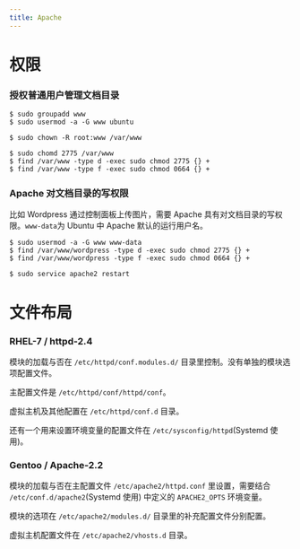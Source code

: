 ```yaml
---
title: Apache
---
```



权限
====

### 授权普通用户管理文档目录

	$ sudo groupadd www
	$ sudo usermod -a -G www ubuntu

	$ sudo chown -R root:www /var/www

	$ sudo chomd 2775 /var/www
	$ find /var/www -type d -exec sudo chmod 2775 {} +
	$ find /var/www -type f -exec sudo chmod 0664 {} +

### Apache 对文档目录的写权限

比如 Wordpress 通过控制面板上传图片，需要 Apache 具有对文档目录的写权限。`www-data`为 Ubuntu 中 Apache 默认的运行用户名。

	$ sudo usermod -a -G www www-data
	$ find /var/www/wordpress -type d -exec sudo chmod 2775 {} +
	$ find /var/www/wordpress -type f -exec sudo chmod 0664 {} +

	$ sudo service apache2 restart


文件布局
========

### RHEL-7 / httpd-2.4

模块的加载与否在 `/etc/httpd/conf.modules.d/` 目录里控制。没有单独的模块选项配置文件。

主配置文件是 `/etc/httpd/conf/httpd/conf`。

虚拟主机及其他配置在 `/etc/httpd/conf.d` 目录。

还有一个用来设置环境变量的配置文件在 `/etc/sysconfig/httpd`(Systemd 使用)。


### Gentoo / Apache-2.2

模块的加载与否在主配置文件 `/etc/apache2/httpd.conf` 里设置，需要结合 `/etc/conf.d/apache2`(Systemd 使用) 中定义的 `APACHE2_OPTS` 环境变量。

模块的选项在 `/etc/apache2/modules.d/` 目录里的补充配置文件分别配置。

虚拟主机配置文件在 `/etc/apache2/vhosts.d` 目录。


